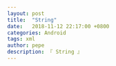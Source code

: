```yaml
---
layout: post
title:  "String"
date:   2018-11-12 22:17:00 +0800
categories: Android
tags: xml
author: pepe
description: 『 String 』
---
```







